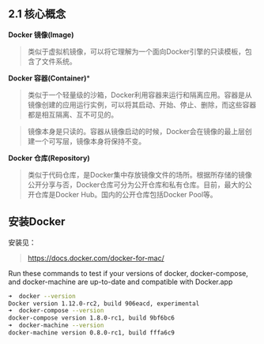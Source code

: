 ## 2.1 核心概念
**Docker 镜像(Image)**
> 类似于虚拟机镜像，可以将它理解为一个面向Docker引擎的只读模板，包含了文件系统。

**Docker 容器(Container)***
> 类似于一个轻量级的沙箱，Docker利用容器来运行和隔离应用。容器是从镜像创建的应用运行实例，可以将其启动、开始、停止、删除，而这些容器都是相互隔离、互不可见的。

> 镜像本身是只读的。容器从镜像启动的时候，Docker会在镜像的最上层创建一个可写层，镜像本身将保持不变。

**Docker 仓库(Repository)**
> 类似于代码仓库，是Docker集中存放镜像文件的场所。根据所存储的镜像公开分享与否，Docker仓库可分为公开仓库和私有仓库。目前，最大的公开仓库是Docker Hub。国内的公开仓库包括Docker Pool等。

## 安装Docker
安装见：
> https://docs.docker.com/docker-for-mac/

Run these commands to test if your versions of docker, docker-compose, and docker-machine are up-to-date and compatible with Docker.app
```bash
➜  docker --version
Docker version 1.12.0-rc2, build 906eacd, experimental
➜  docker-compose --version
docker-compose version 1.8.0-rc1, build 9bf6bc6
➜  docker-machine --version
docker-machine version 0.8.0-rc1, build fffa6c9
```
